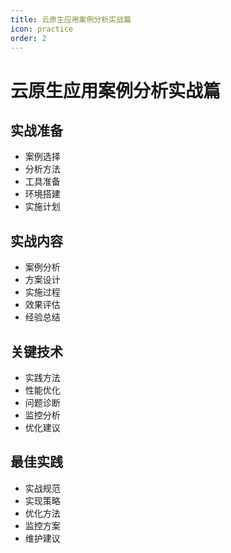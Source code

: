 ```yaml
---
title: 云原生应用案例分析实战篇
icon: practice
order: 2
---
```


# 云原生应用案例分析实战篇

## 实战准备
- 案例选择
- 分析方法
- 工具准备
- 环境搭建
- 实施计划

## 实战内容
- 案例分析
- 方案设计
- 实施过程
- 效果评估
- 经验总结

## 关键技术
- 实践方法
- 性能优化
- 问题诊断
- 监控分析
- 优化建议

## 最佳实践
- 实战规范
- 实现策略
- 优化方法
- 监控方案
- 维护建议
